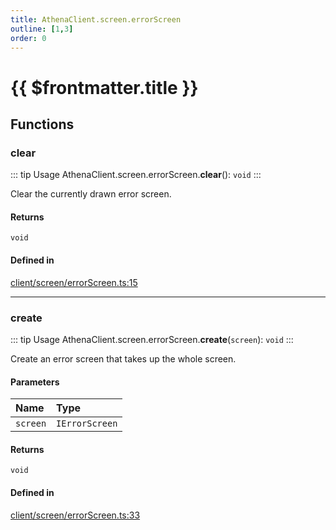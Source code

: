 ```yaml
---
title: AthenaClient.screen.errorScreen
outline: [1,3]
order: 0
---
```


# {{ $frontmatter.title }}


## Functions

### clear

::: tip Usage
AthenaClient.screen.errorScreen.**clear**(): `void`
:::

Clear the currently drawn error screen.

#### Returns

`void`

#### Defined in

[client/screen/errorScreen.ts:15](https://github.com/Stuyk/altv-athena/blob/d2642d1/src/core/client/screen/errorScreen.ts#L15)

___

### create

::: tip Usage
AthenaClient.screen.errorScreen.**create**(`screen`): `void`
:::

Create an error screen that takes up the whole screen.

#### Parameters

| Name | Type |
| :------ | :------ |
| `screen` | `IErrorScreen` |

#### Returns

`void`

#### Defined in

[client/screen/errorScreen.ts:33](https://github.com/Stuyk/altv-athena/blob/d2642d1/src/core/client/screen/errorScreen.ts#L33)

